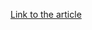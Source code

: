 [Link to the article](https://blogs.blackberry.com/en/2023/11/bibi-wiper-used-in-the-israel-hamas-war-now-runs-on-windows)
